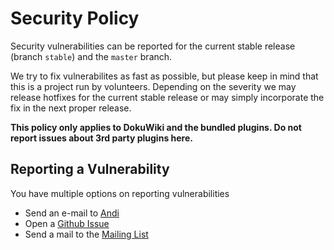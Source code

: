 # Security Policy

Security vulnerabilities can be reported for the current stable release (branch `stable`) and the `master` branch.

We try to fix vulnerabilites as fast as possible, but please keep in mind that this is a project run by volunteers. Depending on the severity we may release hotfixes for the current stable release or may simply incorporate the fix in the next proper release.

**This policy only applies to DokuWiki and the bundled plugins. Do not report issues about 3rd party plugins here.**

## Reporting a Vulnerability

You have multiple options on reporting vulnerabilities

* Send an e-mail to [Andi](mailto:andi@splitbrain.org)
* Open a [Github Issue](https://github.com/dokuwiki/dokuwiki/issues)
* Send a mail to the [Mailing List](https://www.dokuwiki.org/mailinglist)
